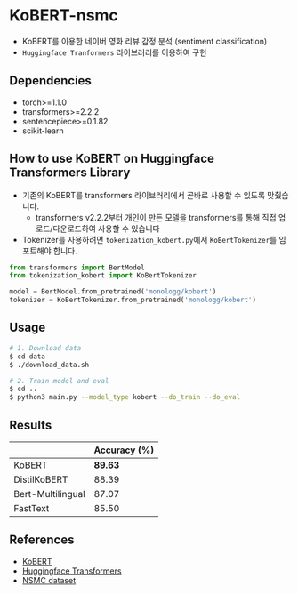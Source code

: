 # KoBERT-nsmc

- KoBERT를 이용한 네이버 영화 리뷰 감정 분석 (sentiment classification)
- `Huggingface Tranformers` 라이브러리를 이용하여 구현

## Dependencies

- torch>=1.1.0
- transformers>=2.2.2
- sentencepiece>=0.1.82
- scikit-learn

## How to use KoBERT on Huggingface Transformers Library

- 기존의 KoBERT를 transformers 라이브러리에서 곧바로 사용할 수 있도록 맞췄습니다.
  - transformers v2.2.2부터 개인이 만든 모델을 transformers를 통해 직접 업로드/다운로드하여 사용할 수 있습니다
- Tokenizer를 사용하려면 `tokenization_kobert.py`에서 `KoBertTokenizer`를 임포트해야 합니다.

```python
from transformers import BertModel
from tokenization_kobert import KoBertTokenizer

model = BertModel.from_pretrained('monologg/kobert')
tokenizer = KoBertTokenizer.from_pretrained('monologg/kobert')
```

## Usage

```bash
# 1. Download data
$ cd data
$ ./download_data.sh

# 2. Train model and eval
$ cd ..
$ python3 main.py --model_type kobert --do_train --do_eval
```

## Results

|                   | Accuracy (%) |
| ----------------- | ------------ |
| KoBERT            | **89.63**    |
| DistilKoBERT      | 88.39        |
| Bert-Multilingual | 87.07        |
| FastText          | 85.50        |

## References

- [KoBERT](https://github.com/SKTBrain/KoBERT)
- [Huggingface Transformers](https://github.com/huggingface/transformers)
- [NSMC dataset](https://github.com/e9t/nsmc)

